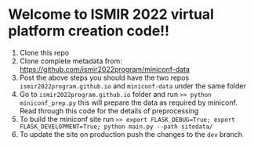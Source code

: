 # Welcome to ISMIR 2022 virtual platform creation code!!
1. Clone this repo 
2. Clone complete metadata from: https://github.com/ismir2022program/miniconf-data
3. Post the above steps you should have the two repos `ismir2022program.github.io` and `miniconf-data` under the same folder
4. Go to `ismir2022program.github.io` folder and run `>> python miniconf_prep.py` this will prepare the data as required by miniconf. Read through this code for the details of preprocessing
5. To build the miniconf site run `>> export FLASK_DEBUG=True; export FLASK_DEVELOPMENT=True; python main.py --path sitedata/`
6. To update the site on production push the changes to the `dev` branch